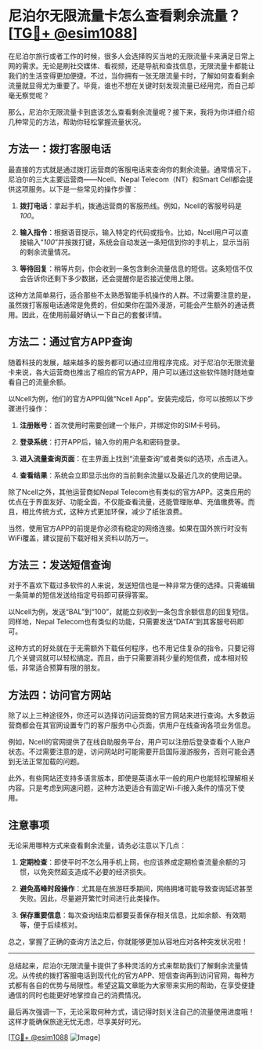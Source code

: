 # 尼泊尔无限流量卡怎么查看剩余流量？[[TG💪+ @esim1088](https://t.me/s/esim1088)]

在尼泊尔旅行或者工作的时候，很多人会选择购买当地的无限流量卡来满足日常上网的需求。无论是刷社交媒体、看视频，还是导航和查找信息，无限流量卡都能让我们的生活变得更加便捷。不过，当你拥有一张无限流量卡时，了解如何查看剩余流量就显得尤为重要了。毕竟，谁也不想在关键时刻发现流量已经用完，而自己却毫无察觉呢？

那么，尼泊尔无限流量卡到底该怎么查看剩余流量呢？接下来，我将为你详细介绍几种常见的方法，帮助你轻松掌握流量状况。

## 方法一：拨打客服电话

最直接的方式就是通过拨打运营商的客服电话来查询你的剩余流量。通常情况下，尼泊尔的三大主要运营商——Ncell、Nepal Telecom（NT）和Smart Cell都会提供这项服务。以下是一些常见的操作步骤：

1. **拨打电话**：拿起手机，拨通运营商的客服热线。例如，Ncell的客服号码是 *100*。
   
2. **输入指令**：根据语音提示，输入特定的代码或指令。比如，Ncell用户可以直接输入“*100*”并按拨打键，系统会自动发送一条短信到你的手机上，显示当前的剩余流量情况。

3. **等待回复**：稍等片刻，你会收到一条包含剩余流量信息的短信。这条短信不仅会告诉你还剩下多少数据，还会提醒你是否接近使用上限。

这种方法简单易行，适合那些不太熟悉智能手机操作的人群。不过需要注意的是，虽然拨打客服电话通常是免费的，但如果你在国外漫游，可能会产生额外的通话费用。因此，在使用前最好确认一下自己的套餐详情。

## 方法二：通过官方APP查询

随着科技的发展，越来越多的服务都可以通过应用程序完成。对于尼泊尔无限流量卡来说，各大运营商也推出了相应的官方APP，用户可以通过这些软件随时随地查看自己的流量余额。

以Ncell为例，他们的官方APP叫做“Ncell App”。安装完成后，你可以按照以下步骤进行操作：

1. **注册账号**：首次使用时需要创建一个账户，并绑定你的SIM卡号码。

2. **登录系统**：打开APP后，输入你的用户名和密码登录。

3. **进入流量查询页面**：在主界面上找到“流量查询”或者类似的选项，点击进入。

4. **查看结果**：系统会立即显示出你的当前剩余流量以及最近几次的使用记录。

除了Ncell之外，其他运营商如Nepal Telecom也有类似的官方APP。这类应用的优点在于界面友好、功能全面，不仅能查看流量，还能管理账单、充值缴费等。而且，相比传统方式，这种方式更加环保，减少了纸张浪费。

当然，使用官方APP的前提是你必须有稳定的网络连接。如果在国外旅行时没有WiFi覆盖，建议提前下载好相关资料以防万一。

## 方法三：发送短信查询

对于不喜欢下载过多软件的人来说，发送短信也是一种非常方便的选择。只需编辑一条简单的短信发送给指定号码即可获得答案。

以Ncell为例，发送“BAL”到“100”，就能立刻收到一条包含余额信息的回复短信。同样地，Nepal Telecom也有类似的功能，只需要发送“DATA”到其客服号码即可。

这种方式的好处就在于无需额外下载任何程序，也不用记住复杂的指令。只要记得几个关键词就可以轻松搞定。而且，由于只需要消耗少量的短信费，成本相对较低，非常适合预算有限的朋友。

## 方法四：访问官方网站

除了以上三种途径外，你还可以选择访问运营商的官方网站来进行查询。大多数运营商都会在其官网设置专门的客户服务中心页面，供用户在线查询各项业务信息。

例如，Ncell的官网提供了在线自助服务平台，用户可以注册后登录查看个人账户状态。不过需要注意的是，访问网站时可能需要开启国际漫游服务，否则可能会遇到无法正常加载的问题。

此外，有些网站还支持多语言版本，即使是英语水平一般的用户也能轻松理解相关内容。只是考虑到网速问题，这种方法更适合有固定Wi-Fi接入条件的情况下使用。

## 注意事项

无论采用哪种方式来查看剩余流量，请务必注意以下几点：

1. **定期检查**：即使平时不怎么用手机上网，也应该养成定期检查流量余额的习惯，以免突然超支造成不必要的经济损失。

2. **避免高峰时段操作**：尤其是在旅游旺季期间，网络拥堵可能导致查询延迟甚至失败。因此，尽量避开繁忙时间进行此类操作。

3. **保存重要信息**：每次查询结束后都要妥善保存相关信息，比如余额、有效期等，便于后续核对。

总之，掌握了正确的查询方法之后，你就能够更加从容地应对各种突发状况啦！

---

总结起来，尼泊尔无限流量卡提供了多种灵活的方式来帮助我们了解剩余流量情况。从传统的拨打客服电话到现代化的官方APP、短信查询再到访问官网，每种方式都有各自的优势与局限性。希望这篇文章能为大家带来实用的帮助，在享受便捷通信的同时也能更好地掌控自己的消费情况。

最后再次强调一下，无论采取何种方式，请记得时刻关注自己的流量使用进度哦！这样才能确保旅途无忧无虑，尽享美好时光。

[[TG💪+ @esim1088](https://t.me/s/esim1088) ![Image](https://i.postimg.cc/4NQfJmqS/Snipaste-2025-05-13-00-14-12.png)]